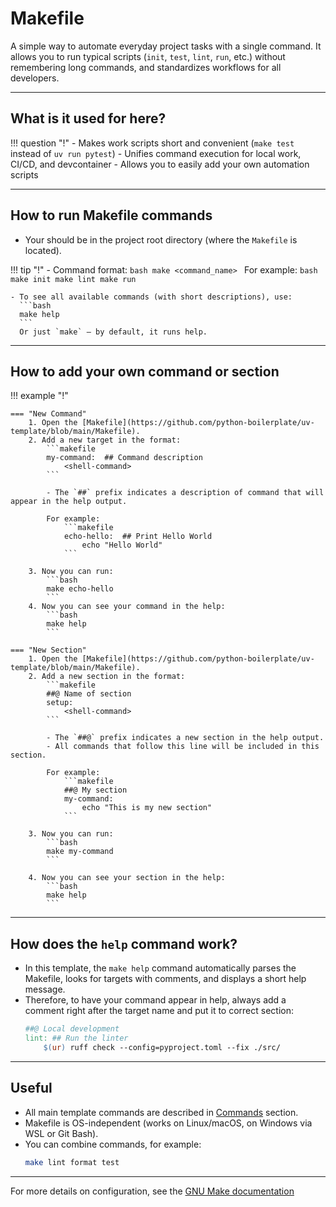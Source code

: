 # Makefile

A simple way to automate everyday project tasks with a single command. It allows you to run typical scripts (`init`, `test`, `lint`, `run`, etc.) without remembering long commands, and standardizes workflows for all developers.

---

## What is it used for here?
!!! question "!"
    - Makes work scripts short and convenient (`make test` instead of `uv run pytest`)
    - Unifies command execution for local work, CI/CD, and devcontainer
    - Allows you to easily add your own automation scripts

---

## How to run Makefile commands

- Your should be in the project root directory (where the `Makefile` is located).

!!! tip "!"
    - Command format:
      ```bash
      make <command_name>
      ```
      For example:
      ```bash
      make init
      make lint
      make run
      ```

    - To see all available commands (with short descriptions), use:
      ```bash
      make help
      ```
      Or just `make` — by default, it runs help.

---

## How to add your own command or section

!!! example "!"

    === "New Command"
        1. Open the [Makefile](https://github.com/python-boilerplate/uv-template/blob/main/Makefile).
        2. Add a new target in the format:
            ```makefile
            my-command:  ## Command description
                <shell-command>
            ```

            - The `##` prefix indicates a description of command that will appear in the help output.

            For example:
                ```makefile
                echo-hello:  ## Print Hello World
                    echo "Hello World"
                ```

        3. Now you can run:
            ```bash
            make echo-hello
            ```
        4. Now you can see your command in the help:
            ```bash
            make help
            ```

    === "New Section"
        1. Open the [Makefile](https://github.com/python-boilerplate/uv-template/blob/main/Makefile).
        2. Add a new section in the format:
            ```makefile
            ##@ Name of section
            setup:
                <shell-command>
            ```

            - The `##@` prefix indicates a new section in the help output.
            - All commands that follow this line will be included in this section.

            For example:
                ```makefile
                ##@ My section
                my-command:
                    echo "This is my new section"
                ```

        3. Now you can run:
            ```bash
            make my-command
            ```

        4. Now you can see your section in the help:
            ```bash
            make help
            ```
---

## How does the `help` command work?

- In this template, the `make help` command automatically parses the Makefile, looks for targets with comments, and displays a short help message.
- Therefore, to have your command appear in help, always add a comment right after the target name and put it to correct section:
    ```makefile
    ##@ Local development
    lint: ## Run the linter
        $(ur) ruff check --config=pyproject.toml --fix ./src/
    ```

---

## Useful

- All main template commands are described in [Commands](../usage/commands.md) section.
- Makefile is OS-independent (works on Linux/macOS, on Windows via WSL or Git Bash).
- You can combine commands, for example:
    ```bash
    make lint format test
    ```

---

For more details on configuration, see the [GNU Make documentation](https://www.gnu.org/software/make/manual/make.html)